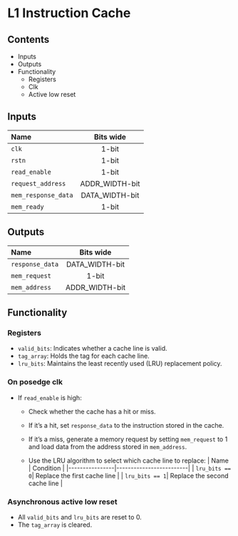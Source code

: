 # L1 Instruction Cache #

## Contents
* Inputs
* Outputs
* Functionality
  * Registers
  * Clk
  * Active low reset

## Inputs
| Name                | Bits wide        |
|:--------------------|:----------------:|
| `clk`               | 1-bit            |
| `rstn`              | 1-bit            |
| `read_enable`       | 1-bit            |
| `request_address`   | ADDR_WIDTH-bit   |
| `mem_response_data` | DATA_WIDTH-bit   |
| `mem_ready`         | 1-bit            |

## Outputs
| Name                | Bits wide        |
|:--------------------|:----------------:|
| `response_data`     | DATA_WIDTH-bit   |
| `mem_request`       | 1-bit            |
| `mem_address`       | ADDR_WIDTH-bit   |

## Functionality
### Registers
- `valid_bits`: Indicates whether a cache line is valid.
- `tag_array`: Holds the tag for each cache line.
- `lru_bits`: Maintains the least recently used (LRU) replacement policy.

### On posedge clk
- If `read_enable` is high:
  - Check whether the cache has a hit or miss.
  - If it’s a hit, set `response_data` to the instruction stored in the cache.
  - If it’s a miss, generate a memory request by setting `mem_request` to 1 and load data from the address stored in `mem_address`.

  - Use the LRU algorithm to select which cache line to replace:
    | Name           | Condition               |
    |----------------|-------------------------|
    | `lru_bits == 0`| Replace the first cache line |
    | `lru_bits == 1`| Replace the second cache line |

### Asynchronous active low reset
- All `valid_bits` and `lru_bits` are reset to 0.
- The `tag_array` is cleared.
